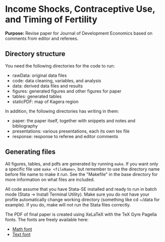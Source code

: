 # Income Shocks, Contraceptive Use, and Timing of Fertility

**Purpose:** Revise paper for Journal of Development Economics based on comments
from editor and referees. 

## Directory structure

You need the following directories for the code to run:

- rawData: original data files
- code: data cleaning, variables, and analysis
- data: derived data files and results
- figures: generated figures and other figures for paper
- tables: generated tables
- staticPDF: map of Kagera region

In addition, the following directories has writing in them:

- paper: the paper itself, together with snippets and notes and bibliography
- presentations: various presentations, each its own tex file
- response: response to referee and editor comments

##  Generating files

All figures, tables, and pdfs are generated by running `make`.
If you want only a specific file use `make <fileName>`, but
remember to use the directory name before file name to make it run.
See the "Makefile" in the base directory for more information 
on what files are included.

All code assume that you have Stata-SE installed and ready
to run in batch mode (Stata -> Install Terminal Utility).
Make sure you do not have your profile automatically change
working directory (something like cd ~/data for example).
If you do, make will not run the Stata files correctly.

The PDF of final paper is created using XeLaTeX with the TeX
Gyre Pagella fonts.
The fonts are freely available here:
- [Math font](http://www.gust.org.pl/projects/e-foundry/tg-math/index_html)
- [Text font](http://www.gust.org.pl/projects/e-foundry/tex-gyre/pagella)